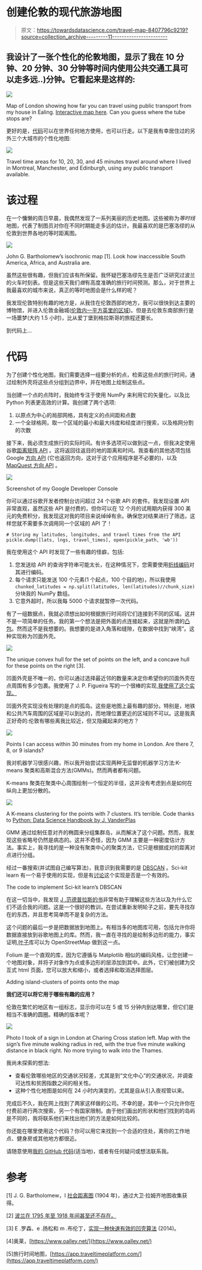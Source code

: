 # 创建伦敦的现代旅游地图

> 原文：<https://towardsdatascience.com/travel-map-8407796c9219?source=collection_archive---------11----------------------->

## 我设计了一张个性化的伦敦地图，显示了我在 10 分钟、20 分钟、30 分钟等时间内使用公共交通工具可以走多远..)分钟。它看起来是这样的:

![](img/1f7873fda393db067abdd9713df5b88b.png)

Map of London showing how far you can travel using public transport from my house in Ealing. [Interactive map here](https://sebstrug.github.io/map_Lond_2). Can you guess where the tube stops are?

更好的是，[代码](https://github.com/SebStrug/HowFarCanIGo)可以在世界任何地方使用，也可以行走。以下是我有幸居住过的另外三个大城市的个性化地图:

![](img/ce6888f2c9d4b15bc117067e9466ad4c.png)

Travel time areas for 10, 20, 30, and 45 minutes travel around where I lived in Montreal, Manchester, and Edinburgh, using any public transport available.

# 该过程

在一个慵懒的周日早晨，我偶然发现了一系列美丽的历史地图。这些被称为*等时线*地图，代表了制图员对你在不同时期能走多远的估计。我最喜欢的是巴塞洛缪的从伦敦到世界各地的等时距离图。

![](img/be997e636517080ae8d4096119605e4f.png)

John G. Bartholomew’s isochronic map [1]. Look how inaccessible South America, Africa, and Australia are.

虽然这些很有趣，但我们应该有所保留。我怀疑巴塞洛缪先生是否广泛研究过波兰的火车时刻表。但是这些天我们*做*有高度准确的旅行时间预测。那么，对于世界上我最喜欢的城市来说，真正的等时地图会是什么样的呢？

我发现伦敦特别有趣的地方是，从我住在伦敦西部的地方，我可以很快到达主要的博物馆，并进入伦敦金融城([伦敦内一平方英里的区域](https://youtu.be/LrObZ_HZZUc))。但是去伦敦东南部旅行是一场噩梦(大约 1.5 小时)，比从爱丁堡到格拉斯哥的旅程还要长。

到代码上…

# 代码

为了创建个性化地图，我们需要选择一组要分析的点，检索这些点的旅行时间，通过绘制外壳将这些点分组到边界中，并在地图上绘制这些点。

当创建一个点的点阵时，我始终专注于使用 NumPy 来利用它的矢量化，以及比 Python 列表更高效的计算。我创建了两个选项:

1.  以原点为中心的局部网格，具有定义的点间距和点数
2.  一个全球格网，取一个区域的最小和最大纬度和经度进行搜索，以及格网分割的次数

接下来，我必须生成旅行的实际时间。有许多选项可以做到这一点，但我决定使用谷歌[距离矩阵 API](https://developers.google.com/maps/documentation/distance-matrix/start) 。这将返回往返目的地的距离和时间。我查看的其他选项包括 Google [方向 API](https://developers.google.com/maps/documentation/directions/intro) (它也返回方向，这对于这个应用程序是不必要的)，以及 [MapQuest 方向 API](https://developer.mapquest.com/documentation/directions-api/) 。

![](img/9935d0c8a3206f9d0ddac98c4069ba72.png)

Screenshot of my Google Developer Console

你可以通过谷歌开发者控制台访问超过 24 个谷歌 API 的套件。我发现设置 API 非常直观，虽然这些 API 是付费的，但你可以在 12 个月的试用期内获得 300 美元的免费积分，我发现这对我的项目来说绰绰有余。确保您对结果进行了筛选，这样您就不需要多次调用同一个区域的 API 了！

```
# Storing my latitudes, longitudes, and travel times from the API
pickle.dump([lats, lngs, travel_times], open(pickle_path, 'wb'))
```

我在使用这个 API 时发现了一些有趣的怪癖，包括:

1.  您发送给 API 的查询字符串可能太长，在这种情况下，您需要使用[折线编码](https://developers.google.com/maps/documentation/utilities/polylinealgorithm)对其进行编码。
2.  每个请求只能发送 100 个元素(1 个起点，100 个目的地)，所以我使用`chunked_latitudes = np.split(latitudes, len(latitudes)//chunk_size)`分块我的 NumPy 数组。
3.  它意外超时，所以我每 5000 个请求就暂停一次代码。

有了一组数据点，我就必须想出如何根据旅行时间将它们连接到不同的区域。这并不是一项简单的任务。我的第一个想法是把外面的点连接起来，这就是所谓的[凸包](https://en.wikipedia.org/wiki/Convex_hull)。然而这不是我想要的。我想要的是进入角落和缝隙，在数据中找到“峡湾”。这种实现称为凹面外壳。

![](img/80d98dcc02b1ebcfb8412222837fb5c2.png)

The unique convex hull for the set of points on the left, and a concave hull for these points on the right [3].

凹面外壳是不唯一的，你可以通过选择最近邻的数量来决定你希望你的凹面外壳在点周围有多少包裹。我使用了 J. P. Figueira 写的一个很棒的实现[,我使用了这个实现。](/the-concave-hull-c649795c0f0f)

凹面外壳实现没有处理的是点的孤岛。这些是地图上最有趣的部分。特别是，地铁和公共汽车周围的区域是可以到达的，而地理位置更近的区域则不可以。这是我真正好奇的:伦敦有哪些离我比较近，但又隐藏起来的地方？

![](img/523b206a18dce3f8a19aef7e61e8fc30.png)

Points I can access within 30 minutes from my home in London. Are there 7, 8, or 9 islands?

我对机器学习很感兴趣，所以我开始尝试实现两种无监督的机器学习方法:K-means 聚类和高斯混合方法(GMMs)。然而两者都有问题。

K-means 聚类在聚类中心周围绘制一个恒定的半径，这并没有考虑到点是如何在纵向上更加分散的。

![](img/b785dc99f44369163a523097ee624e0b.png)

A K-means clustering for the points with 7 clusters. It’s terrible. Code thanks to [Python: Data Science Handbook by J. VanderPlas](https://jakevdp.github.io/PythonDataScienceHandbook/index.html)

GMM 通过绘制任意对齐的椭圆来分组集群岛，从而解决了这个问题。然而，我发现这些省略号仍然是病态的。这并不奇怪，因为 GMM 主要是一种密度估计方法。事实上，我寻找的是一种没有聚类中心的聚类方法，它只是根据成对的距离对点进行分组。

经过一番搜索(并试图自己编写算法)，我意识到我需要的是 [DBSCAN](https://en.wikipedia.org/wiki/DBSCAN) 。Sci-kit learn 有一个易于使用的实现，但是有[讨论](https://stackoverflow.com/questions/16381577/scikit-learn-dbscan-memory-usage)这个实现是否是一个有效的。

The code to implement Sci-kit learn’s DBSCAN

在这一切当中，我发现 [J .范德普拉斯的书](https://github.com/jakevdp/PythonDataScienceHandbook)非常有助于理解这些方法以及为什么它们不适合我的问题。这是一个很好的教训，在尝试重新发明轮子之前，要先寻找存在的东西，并且思考简单而不是复杂的方法。

这个问题的最后一步是把数据放到地图上。有相当多的地图库可用，包括允许你将数据直接放到谷歌地图上的库。然而，我一直在寻找的是绘制多边形的能力，事实证明,[叶子](https://python-visualization.github.io/folium/)库可以为 OpenStreetMap 做到这一点。

Folium 是一个直观的库，因为它遵循与 Matplotlib 相似的编码风格，让您创建一个地图对象，并将子对象作为点或多边形的层添加到其中。此外，它们被创建为交互式 html 页面，您可以放大和缩小，或者选择和取消选择图层。

Adding island-clusters of points onto the map

**我们还可以将它用于哪些有趣的应用？**

伦敦在繁忙的地区有一组标志，显示你可以在 5 或 15 分钟内到达哪里，但它们是相当不准确的圆圈。精确的版本呢？

![](img/997f6764da0e1fcee8546aa3ada8a183.png)

Photo I took of a sign in London at Charing Cross station left. Map with the sign’s five minute walking radius in red, with the true five minute walking distance in black right. No more trying to walk into the Thames.

我尚未探索的想法:

*   查看伦敦哪些地区的交通状况较差，尤其是到“文化中心”的交通状况，并调查可达性和贫困指数之间的相关性。
*   这种个性化地图是如何在 24 小时内演变的，尤其是自从引入夜视管以来。

完成后不久，我在网上找到了两家这样做的公司。不幸的是，其中一个只允许你在付费前进行两次搜索，另一个有国家限制。由于他们画出的形状和他们找到的岛屿是不同的，我将联系他们来找出他们的方法是如何比较的。

你还能在哪里使用这个代码？你可以用它来找到一个合适的住处，离你的工作地点、健身房或其他地方都很近。

请随意使用[我的 GitHub 代码](https://github.com/SebStrug/HowFarCanIGo)(适当地)，或者有任何疑问或想法联系我。

# 参考

[1] J. G. Bartholomew，I [社会距离图](https://www.davidrumsey.com/luna/servlet/detail/RUMSEY~8~1~248974~5516374:Isochronic-Distance-Chart,-1904--Av?sort=pub_list_no_initialsort%2Cpub_date%2Cpub_list_no%2Cseries_no&qvq=w4s:/who%2FBartholomew%25252C%2BJ.%2BG.%2Fwhat%2FAtlas%2BMap%2Fwhere%2FWorld%2Fwhen%2F1907;sort:pub_list_no_initialsort%2Cpub_date%2Cpub_list_no%2Cseries_no;lc:RUMSEY~8~1&mi=11&trs=50) (1904 年)，通过大卫·拉姆齐地图收集获得。

[2] [波兰在 1795 年至 1918 年间甚至还不存在。](https://en.wikipedia.org/wiki/History_of_Poland)

[3] E .罗森、e .扬松和 m .布伦丁，[实现一种快速有效的凹壳算法](https://docplayer.net/47744110-Implementation-of-a-fast-and-efficient-concave-hull-algorithm.html) (2014)。

[4]奥莱，[https://www.oalley.net/](https://www.oalley.net/)

[5]旅行时间地图，[https://app.traveltimeplatform.com/](https://app.traveltimeplatform.com/)